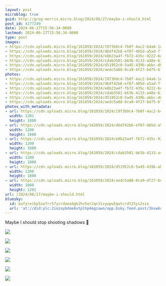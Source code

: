 ```yaml
---
layout: post
microblog: true
guid: http://greg-morris.micro.blog/2024/06/27/maybe-i-should.html
post_id: 4177249
date: 2024-06-27T15:56:34-0000
lastmod: 2024-06-27T15:56:34-0000
type: post
images:
- https://cdn.uploads.micro.blog/161059/2024/1973b0c4-7b0f-4ac2-b4a6-1e12aa8d3f09.jpg
- https://cdn.uploads.micro.blog/161059/2024/d6df42b6-ef07-485d-a5ad-7fa023180669.jpg
- https://cdn.uploads.micro.blog/161059/2024/e8b23a4f-fb72-435c-9222-6e3b30ca0634.jpg
- https://cdn.uploads.micro.blog/161059/2024/cdab3501-b63b-4133-a48e-61e69aeaf974.jpg
- https://cdn.uploads.micro.blog/161059/2024/d51952c0-5a45-439b-abbc-d04ab7d9a7f8.jpg
- https://cdn.uploads.micro.blog/161059/2024/aedc5a88-0ca9-4f27-bd75-6fdeba3b92c1.jpg
photos:
- https://cdn.uploads.micro.blog/161059/2024/1973b0c4-7b0f-4ac2-b4a6-1e12aa8d3f09.jpg
- https://cdn.uploads.micro.blog/161059/2024/d6df42b6-ef07-485d-a5ad-7fa023180669.jpg
- https://cdn.uploads.micro.blog/161059/2024/e8b23a4f-fb72-435c-9222-6e3b30ca0634.jpg
- https://cdn.uploads.micro.blog/161059/2024/cdab3501-b63b-4133-a48e-61e69aeaf974.jpg
- https://cdn.uploads.micro.blog/161059/2024/d51952c0-5a45-439b-abbc-d04ab7d9a7f8.jpg
- https://cdn.uploads.micro.blog/161059/2024/aedc5a88-0ca9-4f27-bd75-6fdeba3b92c1.jpg
photos_with_metadata:
- url: https://cdn.uploads.micro.blog/161059/2024/1973b0c4-7b0f-4ac2-b4a6-1e12aa8d3f09.jpg
  width: 1201
  height: 1800
- url: https://cdn.uploads.micro.blog/161059/2024/d6df42b6-ef07-485d-a5ad-7fa023180669.jpg
  width: 1200
  height: 1800
- url: https://cdn.uploads.micro.blog/161059/2024/e8b23a4f-fb72-435c-9222-6e3b30ca0634.jpg
  width: 1200
  height: 1800
- url: https://cdn.uploads.micro.blog/161059/2024/cdab3501-b63b-4133-a48e-61e69aeaf974.jpg
  width: 1200
  height: 1800
- url: https://cdn.uploads.micro.blog/161059/2024/d51952c0-5a45-439b-abbc-d04ab7d9a7f8.jpg
  width: 1200
  height: 1800
- url: https://cdn.uploads.micro.blog/161059/2024/aedc5a88-0ca9-4f27-bd75-6fdeba3b92c1.jpg
  width: 1800
  height: 1201
url: /2024/06/27/maybe-i-should.html
bluesky:
  id: bafyreibp5sw7rr57ycrdaea4gk2hv5or2qn3ivywpw5qwtcrdt25ys2sie
  url: 'at://did:plc:2iozoybdoe6vtplhp4mgzawn/app.bsky.feed.post/3kvw6qsxtec2r'
---
```

Maybe I should stop shooting shadows 🤔
 
![](https://gregmorris.co.uk/uploads/2024/1973b0c4-7b0f-4ac2-b4a6-1e12aa8d3f09.jpg)

![](https://gregmorris.co.uk/uploads/2024/d6df42b6-ef07-485d-a5ad-7fa023180669.jpg)

![](https://gregmorris.co.uk/uploads/2024/e8b23a4f-fb72-435c-9222-6e3b30ca0634.jpg)

![](https://gregmorris.co.uk/uploads/2024/cdab3501-b63b-4133-a48e-61e69aeaf974.jpg)

![](https://gregmorris.co.uk/uploads/2024/d51952c0-5a45-439b-abbc-d04ab7d9a7f8.jpg)

![](https://gregmorris.co.uk/uploads/2024/aedc5a88-0ca9-4f27-bd75-6fdeba3b92c1.jpg)

